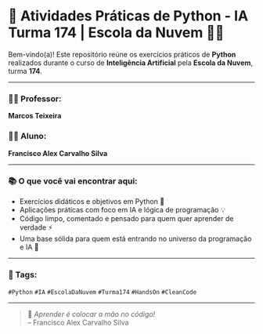 # 🚀 Atividades Práticas de Python - IA Turma 174 | Escola da Nuvem 🧠🐍

Bem-vindo(a)! Este repositório reúne os exercícios práticos de **Python** realizados durante o curso de **Inteligência Artificial** pela **Escola da Nuvem**, turma **174**.

---

### 👨‍🏫 Professor:
**Marcos Teixeira**

### 👨‍💻 Aluno:
**Francisco Alex Carvalho Silva**

---

### 📚 O que você vai encontrar aqui:
- Exercícios didáticos e objetivos em Python 🐍  
- Aplicações práticas com foco em IA e lógica de programação 💡  
- Código limpo, comentado e pensado para quem quer aprender de verdade ⚡  
- Uma base sólida para quem está entrando no universo da programação e IA 🚀

---

### 📌 Tags:
`#Python` `#IA` `#EscolaDaNuvem` `#Turma174` `#HandsOn` `#CleanCode`

---

> 💬 *Aprender é colocar a mão no código!*  
> – Francisco Alex Carvalho Silva

